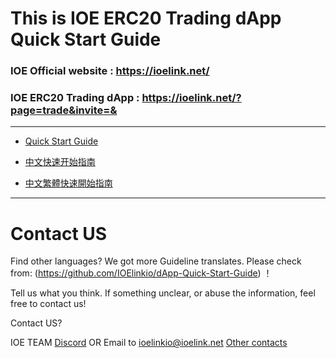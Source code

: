 # This is IOE ERC20 Trading dApp Quick Start Guide

### IOE Official website : https://ioelink.net/


### IOE ERC20 Trading dApp : https://ioelink.net/?page=trade&invite=&

***

* [Quick Start Guide](https://github.com/IOElinkio/dApp-Quick-Start-Guide/wiki/QuickStartGuide-EN)

* [中文快速开始指南](https://github.com/IOElinkio/dApp-Quick-Start-Guide/wiki/QuickStartGuide-zh)

* [中文繁體快速開始指南](https://github.com/IOElinkio/dApp-Quick-Start-Guide/wiki/QuickStartGuide-zh_TW)



***
# Contact US


Find other languages? We got more Guideline translates. Please check from: 
(https://github.com/IOElinkio/dApp-Quick-Start-Guide) ！


Tell us what you think. If something unclear, or abuse the information, feel free to contact us!

Contact US? 

IOE TEAM [Discord](https://discord.gg/UjDt5mr) OR Email to [ioelinkio@ioelink.net](mailto:ioelinkio@ioelink.net)
[Other contacts](http://ioelink.net/?page=trade&invite=&hashTag=goAbout)


